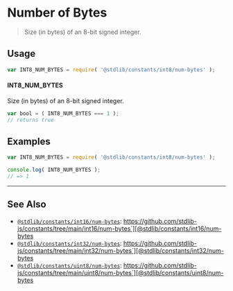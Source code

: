 <!--

@license Apache-2.0

Copyright (c) 2018 The Stdlib Authors.

Licensed under the Apache License, Version 2.0 (the "License");
you may not use this file except in compliance with the License.
You may obtain a copy of the License at

   http://www.apache.org/licenses/LICENSE-2.0

Unless required by applicable law or agreed to in writing, software
distributed under the License is distributed on an "AS IS" BASIS,
WITHOUT WARRANTIES OR CONDITIONS OF ANY KIND, either express or implied.
See the License for the specific language governing permissions and
limitations under the License.

-->

# Number of Bytes

> Size (in bytes) of an 8-bit signed integer.

<section class="usage">

## Usage

```javascript
var INT8_NUM_BYTES = require( '@stdlib/constants/int8/num-bytes' );
```

#### INT8_NUM_BYTES

Size (in bytes) of an 8-bit signed integer.

```javascript
var bool = ( INT8_NUM_BYTES === 1 );
// returns true
```

</section>

<!-- /.usage -->

<section class="examples">

## Examples

<!-- TODO: better example -->

<!-- eslint no-undef: "error" -->

```javascript
var INT8_NUM_BYTES = require( '@stdlib/constants/int8/num-bytes' );

console.log( INT8_NUM_BYTES );
// => 1
```

</section>

<!-- /.examples -->

<!-- Section for related `stdlib` packages. Do not manually edit this section, as it is automatically populated. -->

<section class="related">

* * *

## See Also

-   [`@stdlib/constants/int16/num-bytes`][@stdlib/constants/int16/num-bytes]: https://github.com/stdlib-js/constants/tree/main/int16/num-bytes`][@stdlib/constants/int16/num-bytes
-   [`@stdlib/constants/int32/num-bytes`][@stdlib/constants/int32/num-bytes]: https://github.com/stdlib-js/constants/tree/main/int32/num-bytes`][@stdlib/constants/int32/num-bytes
-   [`@stdlib/constants/uint8/num-bytes`][@stdlib/constants/uint8/num-bytes]: https://github.com/stdlib-js/constants/tree/main/uint8/num-bytes`][@stdlib/constants/uint8/num-bytes

</section>

<!-- /.related -->

<!-- Section for all links. Make sure to keep an empty line after the `section` element and another before the `/section` close. -->

<section class="links">

<!-- <related-links> -->

[@stdlib/constants/int16/num-bytes]: https://github.com/stdlib-js/constants/tree/main/int16/num-bytes

[@stdlib/constants/int32/num-bytes]: https://github.com/stdlib-js/constants/tree/main/int32/num-bytes

[@stdlib/constants/uint8/num-bytes]: https://github.com/stdlib-js/constants/tree/main/uint8/num-bytes

<!-- </related-links> -->

</section>

<!-- /.links -->
